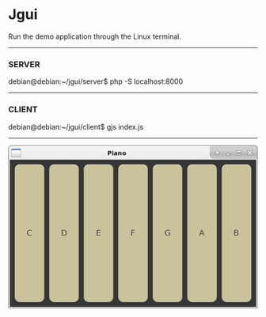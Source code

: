 # Jgui

Run the demo application through the Linux terminal.

---

### SERVER

debian@debian:~/jgui/server$ php -S localhost:8000

---

### CLIENT

debian@debian:~/jgui/client$ gjs index.js

---

![ScreenShot](https://raw.githubusercontent.com/Sambrax/Jgui/main/screenshot.png)
